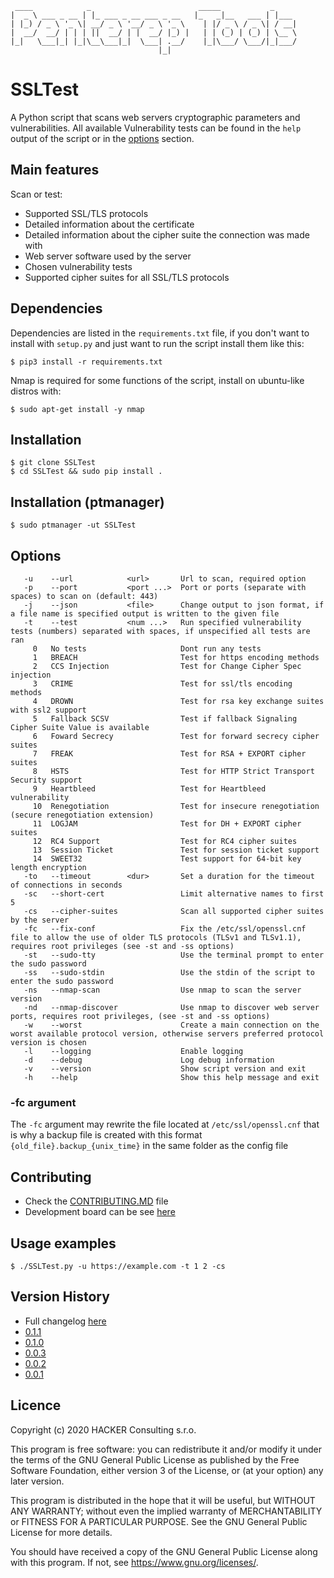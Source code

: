 ```
 ____            _                        _____           _     
|  _ \ ___ _ __ | |_ ___ _ __ ___ _ __   |_   _|__   ___ | |___ 
| |_) / _ \ '_ \| __/ _ \ '__/ _ \ '_ \    | |/ _ \ / _ \| / __|
|  __/  __/ | | | ||  __/ | |  __/ |_) |   | | (_) | (_) | \__ \
|_|   \___|_| |_|\__\___|_|  \___| .__/    |_|\___/ \___/|_|___/
                                 |_|
```

# SSLTest

A Python script that scans web servers cryptographic parameters and vulnerabilities. All available Vulnerability tests
can be found in the `help` output of the script or in the [options](#Options) section.

## Main features

Scan or test:

- Supported SSL/TLS protocols
- Detailed information about the certificate
- Detailed information about the cipher suite the connection was made with
- Web server software used by the server
- Chosen vulnerability tests
- Supported cipher suites for all SSL/TLS protocols

## Dependencies

Dependencies are listed in the `requirements.txt` file, if you don't want to install with `setup.py`
and just want to run the script install them like this:

```
$ pip3 install -r requirements.txt
```

Nmap is required for some functions of the script, install on ubuntu-like distros with:

```
$ sudo apt-get install -y nmap
```

## Installation

```
$ git clone SSLTest
$ cd SSLTest && sudo pip install .
```

## Installation (ptmanager)

```
$ sudo ptmanager -ut SSLTest
```

## Options

```
   -u    --url            <url>       Url to scan, required option
   -p    --port           <port ...>  Port or ports (separate with spaces) to scan on (default: 443)
   -j    --json           <file>      Change output to json format, if a file name is specified output is written to the given file
   -t    --test           <num ...>   Run specified vulnerability tests (numbers) separated with spaces, if unspecified all tests are ran
     0   No tests                     Dont run any tests
     1   BREACH                       Test for https encoding methods
     2   CCS Injection                Test for Change Cipher Spec injection
     3   CRIME                        Test for ssl/tls encoding methods
     4   DROWN                        Test for rsa key exchange suites with ssl2 support
     5   Fallback SCSV                Test if fallback Signaling Cipher Suite Value is available
     6   Foward Secrecy               Test for forward secrecy cipher suites
     7   FREAK                        Test for RSA + EXPORT cipher suites
     8   HSTS                         Test for HTTP Strict Transport Security support
     9   Heartbleed                   Test for Heartbleed vulnerability
     10  Renegotiation                Test for insecure renegotiation (secure renegotiation extension)
     11  LOGJAM                       Test for DH + EXPORT cipher suites
     12  RC4 Support                  Test for RC4 cipher suites
     13  Session Ticket               Test for session ticket support
     14  SWEET32                      Test support for 64-bit key length encryption
   -to   --timeout        <dur>       Set a duration for the timeout of connections in seconds
   -sc   --short-cert                 Limit alternative names to first 5
   -cs   --cipher-suites              Scan all supported cipher suites by the server
   -fc   --fix-conf                   Fix the /etc/ssl/openssl.cnf file to allow the use of older TLS protocols (TLSv1 and TLSv1.1), requires root privileges (see -st and -ss options)
   -st   --sudo-tty                   Use the terminal prompt to enter the sudo password
   -ss   --sudo-stdin                 Use the stdin of the script to enter the sudo password
   -ns   --nmap-scan                  Use nmap to scan the server version
   -nd   --nmap-discover              Use nmap to discover web server ports, requires root privileges, (see -st and -ss options)
   -w    --worst                      Create a main connection on the worst available protocol version, otherwise servers preferred protocol version is chosen
   -l    --logging                    Enable logging
   -d    --debug                      Log debug information
   -v    --version                    Show script version and exit
   -h    --help                       Show this help message and exit
```

### -fc argument

The `-fc` argument may rewrite the file located at `/etc/ssl/openssl.cnf` that is why a backup file is created with this
format `{old_file}.backup_{unix_time}` in the same folder as the config file

## Contributing
- Check the [CONTRIBUTING.MD](CONTRIBUTING.md) file
- Development board can be see [here](https://trello.com/b/7XxY6gFy/ssltest)

## Usage examples

```
$ ./SSLTest.py -u https://example.com -t 1 2 -cs
```

## Version History

* Full changelog [here](/CHANGELOG.md)
* [0.1.1](https://github.com/SamoKopecky/SSLTest/releases/tag/v0.1.1)
* [0.1.0](https://github.com/SamoKopecky/SSLTest/releases/tag/v0.1.0)
* [0.0.3](https://github.com/SamoKopecky/SSLTest/releases/tag/v0.0.3)
* [0.0.2](https://github.com/SamoKopecky/SSLTest/releases/tag/v0.0.2)
* [0.0.1](https://github.com/SamoKopecky/SSLTest/releases/tag/v0.0.1)

## Licence

Copyright (c) 2020 HACKER Consulting s.r.o.

This program is free software: you can redistribute it and/or modify it under the terms of the GNU General Public
License as published by the Free Software Foundation, either version 3 of the License, or
(at your option) any later version.

This program is distributed in the hope that it will be useful, but WITHOUT ANY WARRANTY; without even the implied
warranty of MERCHANTABILITY or FITNESS FOR A PARTICULAR PURPOSE. See the GNU General Public License for more details.

You should have received a copy of the GNU General Public License along with this program. If not,
see <https://www.gnu.org/licenses/>.
